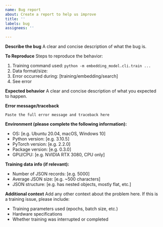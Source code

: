 ```yaml
---
name: Bug report
about: Create a report to help us improve
title: ''
labels: bug
assignees: ''

---
```


**Describe the bug**
A clear and concise description of what the bug is.

**To Reproduce**
Steps to reproduce the behavior:
1. Training command used: `python -m embedding_model.cli.train ...`
2. Data format/size: 
3. Error occurred during: [training/embedding/search]
4. See error

**Expected behavior**
A clear and concise description of what you expected to happen.

**Error message/traceback**
```
Paste the full error message and traceback here
```

**Environment (please complete the following information):**
 - OS: [e.g. Ubuntu 20.04, macOS, Windows 10]
 - Python version: [e.g. 3.10.5]
 - PyTorch version: [e.g. 2.2.0]
 - Package version: [e.g. 0.3.0]
 - GPU/CPU: [e.g. NVIDIA RTX 3080, CPU only]

**Training data info (if relevant):**
 - Number of JSON records: [e.g. 5000]
 - Average JSON size: [e.g. ~500 characters]
 - JSON structure: [e.g. has nested objects, mostly flat, etc.]

**Additional context**
Add any other context about the problem here. If this is a training issue, please include:
- Training parameters used (epochs, batch size, etc.)
- Hardware specifications
- Whether training was interrupted or completed
